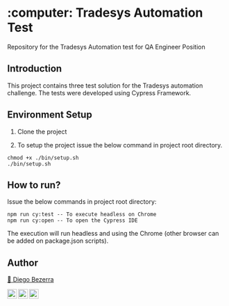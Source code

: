 <h1 align="left">:computer: Tradesys Automation Test  </h1>
Repository for the Tradesys Automation test for QA Engineer Position

## Introduction
This project contains three test solution for the Tradesys automation challenge. 
The tests were developed using Cypress Framework.

## Environment Setup
1. Clone the project

2. To setup the project issue the below command in project root directory.
```
chmod +x ./bin/setup.sh
./bin/setup.sh
```

## How to run?

Issue the below commands in project root directory:

```
npm run cy:test -- To execute headless on Chrome
npm run cy:open -- To open the Cypress IDE
```

The execution will run headless and using the Chrome (other browser can be added on package.json scripts). 

## Author
<a target="_blank" href="https://github.com/diegohdb/diegohdb">👤 Diego Bezerra </a>

<a target="_blank" href="https://www.linkedin.com/in/diegohdb/">
  <img align="left" alt="LinkdeIN" width="22px" src="https://cdn.jsdelivr.net/npm/simple-icons@v3/icons/linkedin.svg" />
</a>
<a target="_blank" href="https://www.instagram.com/diegohdb/">
  <img align="left" alt="Instagram" width="22px" src="https://cdn.jsdelivr.net/npm/simple-icons@v3/icons/instagram.svg" />
</a>
<a target="_blank" href="mailto:diegohdb@gmail.com">
  <img align="left" alt="Gmail" width="22px" src="https://cdn.jsdelivr.net/npm/simple-icons@v3/icons/gmail.svg" />
</a>
